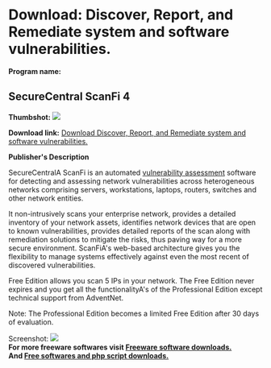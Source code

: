# Download: Discover, Report, and Remediate system and software vulnerabilities.

**Program name:**

## SecureCentral ScanFi 4

  
**Thumbshot:** ![](http://www.freewarefiles.com/screenshot/scanfi4_md.gif)   
  
**Download link:** [Download Discover, Report, and Remediate system and software vulnerabilities.](http://freesoftwares.boysofts.com/SecureCentral-ScanFi_program_14783.html)  
  


**Publisher's Description**  
  


SecureCentralA ScanFi is an automated [vulnerability assessment](http://www.securecentral.com/products/scanfi/vulnerability-assessment.html) software for detecting and assessing network vulnerabilities across heterogeneous networks comprising servers, workstations, laptops, routers, switches and other network entities. 

It non-intrusively scans your enterprise network, provides a detailed inventory of your network assets, identifies network devices that are open to known vulnerabilities, provides detailed reports of the scan along with remediation solutions to mitigate the risks, thus paving way for a more secure environment. ScanFiA's web-based architecture gives you the flexibility to manage systems effectively against even the most recent of discovered vulnerabilities.

Free Edition allows you scan 5 IPs in your network. The Free Edition never expires and you get all the functionalityA's of the Professional Edition except technical support from AdventNet.

Note: The Professional Edition becomes a limited Free Edition after 30 days of evaluation.

  
  
Screenshot: ![](http://www.freewarefiles.com/screenshot/scanfi4.gif)   
**For more freeware softwares visit [Freeware software downloads.](http://freesoftwares.boysofts.com/)**   
**And [Free softwares and php script downloads.](http://www.boysofts.com/)**
